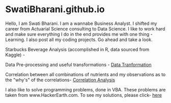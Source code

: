 # SwatiBharani.github.io
Hello, I am Swati Bharani. I am a wannabe Business Analyst. I shifted my career from Actuarial Science consulting to Data Science. I like to work hard and make sure everything I do in the end provides me with one thing - Learning. I also post all my coding projects. Go ahead and take a look.

Starbucks Beverage Analysis (accomplished in R, data sourced from Kaggle) - 

<p> Data Pre-processing and useful transformations - <a href='https://swatibharani.github.io/Data%20Transformation.nb.html'>Data Tranformation</a></p>
<p>Correlation between all combinations of nutrients and my observations as to the "why's" of the correlations- <a href='https://swatibharani.github.io/Correlation%20Analysis.nb.html'>Correlation Analysis</a></p>

<p> I also like to solve programming problems, done in VBA. These problems are taken from www.HackerEarth.com. To see my solutions, please click- <a href='https://swatibharani.github.io/'>here</a></p>


